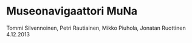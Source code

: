 Museonavigaattori MuNa
=====
Tommi Silvennoinen, Petri Rautiainen, Mikko Piuhola, Jonatan Ruottinen
4.12.2013
